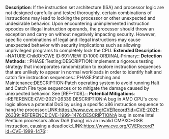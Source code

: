 **Description**: If the instruction set architecture (ISA) and processor logic are not designed carefully and tested thoroughly, certain combinations of instructions may lead to locking the processor or other unexpected and undesirable behavior. Upon encountering unimplemented instruction opcodes or illegal instruction operands, the processor should throw an exception and carry on without negatively impacting security. However, specific combinations of legal and illegal instructions may cause unexpected behavior with security implications such as allowing unprivileged programs to completely lock the CPU.
**Extended Description**: ::NATURE:ChildOf:CWE ID:691:VIEW ID:1000:ORDINAL:Primary::
**Detection Methods**: ::PHASE:Testing:DESCRIPTION:Implement a rigorous testing strategy that incorporates randomization to explore instruction sequences that are unlikely to appear in normal workloads in order to identify halt and catch fire instruction sequences.::PHASE:Patching and Maintenance:DESCRIPTION:Patch operating system to avoid running Halt and Catch Fire type sequences or to mitigate the damage caused by unexpected behavior. See [REF-1108].::
**Potential Mitigations**: ::REFERENCE:CVE-2021-26339:DESCRIPTION:A bug in AMD CPU's core logic allows a potential DoS by using a specific x86 instruction sequence to hang the processor:LINK:https://www.cve.org/CVERecord?id=CVE-2021-26339::REFERENCE:CVE-1999-1476:DESCRIPTION:A bug in some Intel Pentium processors allow DoS (hang) via an invalid CMPXCHG8B instruction, causing a deadlock:LINK:https://www.cve.org/CVERecord?id=CVE-1999-1476::